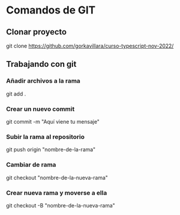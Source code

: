 # Comandos de GIT
## Clonar proyecto
git clone https://github.com/gorkavillara/curso-typescript-nov-2022/

## Trabajando con git
### Añadir archivos a la rama
git add .
### Crear un nuevo commit
git commit -m "Aquí viene tu mensaje"
### Subir la rama al repositorio
git push origin "nombre-de-la-rama"
### Cambiar de rama
git checkout "nombre-de-la-nueva-rama"
### Crear nueva rama y moverse a ella
git checkout -B "nombre-de-la-nueva-rama"